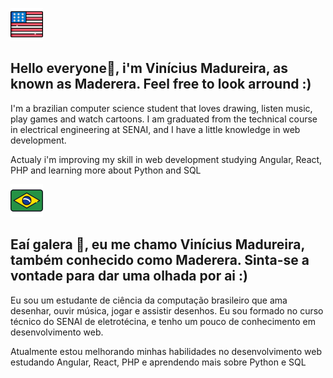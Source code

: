 
![USA Flag](https://github.com/ViniciusMGodinho/ViniciusMGodinho/blob/main/Imagens/usaFlagIcon2.png)
## Hello everyone👋, i'm Vinícius Madureira, as known as Maderera. Feel free to look arround :)
I'm a brazilian computer science student that loves drawing, listen music, play games and watch cartoons. I am graduated from the technical course in electrical engineering at SENAI, and I have a little knowledge in web development.

Actualy i'm improving my skill in web development studying Angular, React, PHP and learning more about Python and SQL

![Bandeira do Brasil](https://github.com/ViniciusMGodinho/ViniciusMGodinho/blob/main/Imagens/brazilFlagIcon.png)
## Eaí galera 👋, eu me chamo Vinícius Madureira, também conhecido como Maderera. Sinta-se a vontade para dar uma olhada por ai :)
Eu sou um estudante de ciência da computação brasileiro que ama desenhar, ouvir música, jogar e assistir desenhos. Eu sou formado no curso técnico do SENAI de eletrotécina, e tenho um pouco de conhecimento em desenvolvimento web.

Atualmente estou melhorando minhas habilidades no desenvolvimento web estudando Angular, React, PHP e aprendendo mais sobre Python e SQL
<!--
**ViniciusMGodinho/ViniciusMGodinho** is a ✨ _special_ ✨ repository because its `README.md` (this file) appears on your GitHub profile.

Here are some ideas to get you started:

- 🔭 I’m currently working on ...
- 🌱 I’m currently learning ...
- 👯 I’m looking to collaborate on ...
- 🤔 I’m looking for help with ...
- 💬 Ask me about ...
- 📫 How to reach me: ...
- 😄 Pronouns: ...
- ⚡ Fun fact: ...
-->
